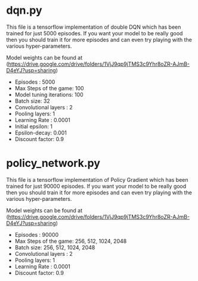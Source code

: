 # dqn.py 
This file is a tensorflow implementation of double DQN which has been trained for just 5000 episodes. If you want your model to be really good then you should train it for more episodes and can even try playing with the various hyper-parameters.

Model weights can be found at (https://drive.google.com/drive/folders/1VjJ9qp9jTMS3c9Yhr8oZR-AJmB-D4eYJ?usp=sharing)

* Episodes : 5000
* Max Steps of the game: 100
* Model tuning iterations: 100
* Batch size: 32
* Convolutional layers : 2
* Pooling layers: 1
* Learning Rate : 0.0001
* Initial epsilon: 1
* Epsilon-decay: 0.001
* Discount factor: 0.9

# policy_network.py 
This file is a tensorflow implementation of Policy Gradient which has been trained for just 90000 episodes. If you want your model to be really good then you should train it for more episodes and can even try playing with the various hyper-parameters.

Model weights can be found at (https://drive.google.com/drive/folders/1VjJ9qp9jTMS3c9Yhr8oZR-AJmB-D4eYJ?usp=sharing)

* Episodes : 90000
* Max Steps of the game: 256, 512, 1024, 2048
* Batch size: 256, 512, 1024, 2048
* Convolutional layers : 2
* Pooling layers: 1
* Learning Rate : 0.0001
* Discount factor: 0.9